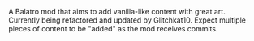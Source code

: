 A Balatro mod that aims to add vanilla-like content with great art.<br>
Currently being refactored and updated by Glitchkat10. Expect multiple pieces of content to be "added" as the mod receives commits.